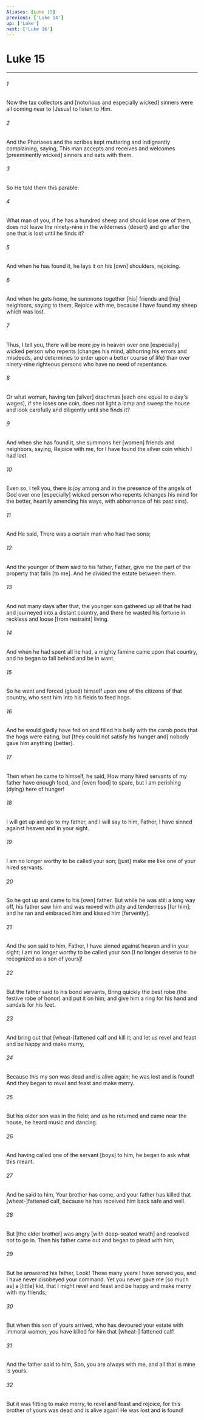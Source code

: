 ```yaml
---
Aliases: [Luke 15]
previous: ['Luke 14']
up: ['Luke']
next: ['Luke 16']
---
```

# Luke 15

***














###### 1 






Now the tax collectors and [notorious and especially wicked] sinners were all coming near to [Jesus] to listen to Him. 













###### 2 






And the Pharisees and the scribes kept muttering and indignantly complaining, saying, This man accepts and receives and welcomes [preeminently wicked] sinners and eats with them. 













###### 3 






So He told them this parable: 













###### 4 






What man of you, if he has a hundred sheep and should lose one of them, does not leave the ninety-nine in the wilderness (desert) and go after the one that is lost until he finds it? 













###### 5 






And when he has found it, he lays it on his [own] shoulders, rejoicing. 













###### 6 






And when he gets home, he summons together [his] friends and [his] neighbors, saying to them, Rejoice with me, because I have found my sheep which was lost. 













###### 7 






Thus, I tell you, there will be more joy in heaven over one [especially] wicked person who repents (changes his mind, abhorring his errors and misdeeds, and determines to enter upon a better course of life) than over ninety-nine righteous persons who have no need of repentance. 













###### 8 






Or what woman, having ten [silver] drachmas [each one equal to a day's wages], if she loses one coin, does not light a lamp and sweep the house and look carefully and diligently until she finds it? 













###### 9 






And when she has found it, she summons her [women] friends and neighbors, saying, Rejoice with me, for I have found the silver coin which I had lost. 













###### 10 






Even so, I tell you, there is joy among and in the presence of the angels of God over one [especially] wicked person who repents (changes his mind for the better, heartily amending his ways, with abhorrence of his past sins). 













###### 11 






And He said, There was a certain man who had two sons; 













###### 12 






And the younger of them said to his father, Father, give me the part of the property that falls [to me]. And he divided the estate between them. 













###### 13 






And not many days after that, the younger son gathered up all that he had and journeyed into a distant country, and there he wasted his fortune in reckless and loose [from restraint] living. 













###### 14 






And when he had spent all he had, a mighty famine came upon that country, and he began to fall behind and be in want. 













###### 15 






So he went and forced (glued) himself upon one of the citizens of that country, who sent him into his fields to feed hogs. 













###### 16 






And he would gladly have fed on and filled his belly with the carob pods that the hogs were eating, but [they could not satisfy his hunger and] nobody gave him anything [better]. 













###### 17 






Then when he came to himself, he said, How many hired servants of my father have enough food, and [even food] to spare, but I am perishing (dying) here of hunger! 













###### 18 






I will get up and go to my father, and I will say to him, Father, I have sinned against heaven and in your sight. 













###### 19 






I am no longer worthy to be called your son; [just] make me like one of your hired servants. 













###### 20 






So he got up and came to his [own] father. But while he was still a long way off, his father saw him and was moved with pity and tenderness [for him]; and he ran and embraced him and kissed him [fervently]. 













###### 21 






And the son said to him, Father, I have sinned against heaven and in your sight; I am no longer worthy to be called your son [I no longer deserve to be recognized as a son of yours]! 













###### 22 






But the father said to his bond servants, Bring quickly the best robe (the festive robe of honor) and put it on him; and give him a ring for his hand and sandals for his feet. 













###### 23 






And bring out that [wheat-]fattened calf and kill it; and let us revel and feast and be happy and make merry, 













###### 24 






Because this my son was dead and is alive again; he was lost and is found! And they began to revel and feast and make merry. 













###### 25 






But his older son was in the field; and as he returned and came near the house, he heard music and dancing. 













###### 26 






And having called one of the servant [boys] to him, he began to ask what this meant. 













###### 27 






And he said to him, Your brother has come, and your father has killed that [wheat-]fattened calf, because he has received him back safe and well. 













###### 28 






But [the elder brother] was angry [with deep-seated wrath] and resolved not to go in. Then his father came out and began to plead with him, 













###### 29 






But he answered his father, Look! These many years I have served you, and I have never disobeyed your command. Yet you never gave me [so much as] a [little] kid, that I might revel and feast and be happy and make merry with my friends; 













###### 30 






But when this son of yours arrived, who has devoured your estate with immoral women, you have killed for him that [wheat-] fattened calf! 













###### 31 






And the father said to him, Son, you are always with me, and all that is mine is yours. 













###### 32 






But it was fitting to make merry, to revel and feast and rejoice, for this brother of yours was dead and is alive again! He was lost and is found!
